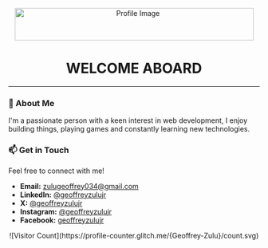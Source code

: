<p align="center">
  <img src="https://i.imgur.com/fTzR1VE.png" alt="Profile Image" width="479" height="65">
  <h1 align="center">WELCOME ABOARD</h1>
</p>

---

### 👋 About Me

I'm a passionate person with a keen interest in web development, I enjoy building things, playing games and constantly learning new technologies.


### 📫 Get in Touch

Feel free to connect with me!

* **Email:** <a href="mailto:zulugeoffrey034@gmail.com">zulugeoffrey034@gmail.com</a>
* **LinkedIn:** <a href="https://linkedin.com/in/geoffreyzulujr">@geoffreyzulujr</a>
* **X:** <a href="https://twitter.com/geoffreyzulujr">@geoffreyzulujr</a>
* **Instagram:** <a href="https://www.instagram.com/geoffreyzulujr">@geoffreyzulujr</a>
* **Facebook:** <a href="https://www.facebook.com/geoffreyzulujr">geoffreyzulujr</a>

<p align="center">
![Visitor Count](https://profile-counter.glitch.me/{Geoffrey-Zulu}/count.svg)
</p>
